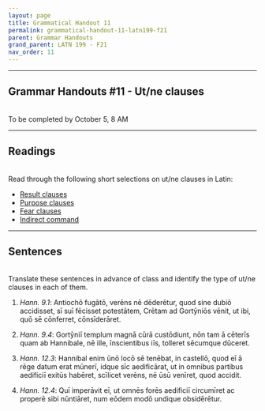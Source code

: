 ```yaml
---
layout: page
title: Grammatical Handout 11
permalink: grammatical-handout-11-latn199-f21
parent: Grammar Handouts
grand_parent: LATN 199 - F21
nav_order: 11
---
```

***

## Grammar Handouts #11 - Ut/ne clauses
&nbsp;  
To be completed by October 5, 8 AM

***

## Readings
&nbsp;  
Read through the following short selections on ut/ne clauses in Latin:
 - [Result clauses](https://lingualatina.github.io/textbook/presentation/13-result/)
 - [Purpose clauses](https://lingualatina.github.io/textbook/presentation/12-purpose/#purpose-clause)
 - [Fear clauses](https://lingualatina.github.io/textbook/presentation/15-proviso-fear/fear/)
 - [Indirect command](https://lingualatina.github.io/textbook/presentation/18-orders/indirect-command/)

***

## Sentences
&nbsp;  
Translate these sentences in advance of class and identify the type of ut/ne clauses in each of them.

1. *Hann. 9.1*: Antiochō fugātō, verēns nē dēderētur, quod sine dubiō accidisset, sī suī fēcisset potestātem, Crētam ad Gortȳniōs vēnit, ut ibi, quō sē cōnferret, cōnsīderāret.

2. *Hann. 9.4*: Gortȳniī templum magnā cūrā custōdiunt, nōn tam ā cēterīs quam ab Hannibale, nē ille, īnscientibus iīs, tolleret sēcumque dūceret.

3. *Hann. 12.3*: Hannibal enim ūnō locō sē tenēbat, in castellō, quod eī ā rēge datum erat mūnerī, idque sīc aedificārat, ut in omnibus partibus aedificiī exitūs habēret, scīlicet verēns, nē ūsū venīret, quod accidit.

4. *Hann. 12.4*: Quī imperāvit eī, ut omnēs forēs aedificiī circumīret ac properē sibi nūntiāret, num eōdem modō undique obsidērētur.
